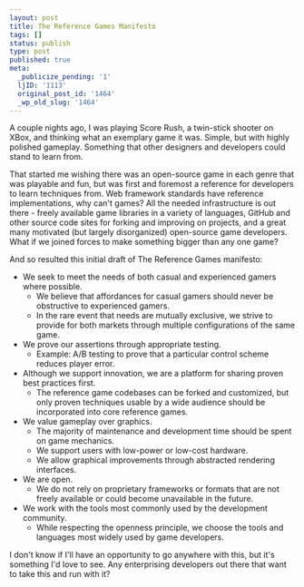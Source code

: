 ```yaml
---
layout: post
title: The Reference Games Manifesto
tags: []
status: publish
type: post
published: true
meta:
  _publicize_pending: '1'
  ljID: '1113'
  original_post_id: '1464'
  _wp_old_slug: '1464'
---
```

A couple nights ago, I was playing Score Rush, a twin-stick shooter on XBox, and thinking what an exemplary game it was.  Simple, but with highly polished gameplay.  Something that other designers and developers could stand to learn from.

That started me wishing there was an open-source game in each genre that was playable and fun, but was first and foremost a reference for developers to learn techniques from.  Web framework standards have reference implementations, why can't games?  All the needed infrastructure is out there - freely available game libraries in a variety of languages, GitHub and other source code sites for forking and improving on projects, and a great many motivated (but largely disorganized) open-source game developers.  What if we joined forces to make something bigger than any one game?

And so resulted this initial draft of The Reference Games manifesto:

<ul>
  <li>We seek to meet the needs of both casual and experienced gamers where possible.
<ul>
  <li>We believe that affordances for casual gamers should never be obstructive to experienced gamers.</li>
  <li>In the rare event that needs are mutually exclusive, we strive to provide for both markets through multiple configurations of the same game.</li>
</ul></li>
  <li>We prove our assertions through appropriate testing.
<ul>
  <li>Example: A/B testing to prove that a particular control scheme reduces player error.</li>
</ul></li>
  <li>Although we support innovation, we are a platform for sharing proven best practices first.
<ul>
  <li>The reference game codebases can be forked and customized, but only proven techniques usable by a wide audience should be incorporated into core reference games.</li>
</ul></li>
  <li>We value gameplay over graphics.
<ul>
  <li>The majority of maintenance and development time should be spent on game mechanics.</li>
  <li>We support users with low-power or low-cost hardware.</li>
  <li>We allow graphical improvements through abstracted rendering interfaces.</li>
</ul></li>
  <li>We are open.
<ul>
  <li>We do not rely on proprietary frameworks or formats that are not freely available or could become unavailable in the future.</li>
</ul></li>
  <li>We work with the tools most commonly used by the development community.
<ul>
  <li>While respecting the openness principle, we choose the tools and languages most widely used by game developers.</li>
</ul></li>
</ul>

I don't know if I'll have an opportunity to go anywhere with this, but it's something I'd love to see.  Any enterprising developers out there that want to take this and run with it?
